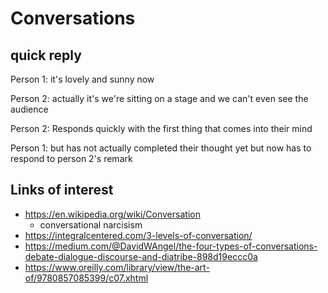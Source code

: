 # Conversations

## quick reply

Person 1:  it's lovely and sunny now

Person 2: actually it's we're sitting on a stage and we can't even see the audience

Person 2: Responds quickly with the first thing that comes into their mind

Person 1: but has not actually completed their thought yet but now has to respond to person 2's remark

## Links of interest

* https://en.wikipedia.org/wiki/Conversation
	* conversational narcisism
* https://integralcentered.com/3-levels-of-conversation/
* https://medium.com/@DavidWAngel/the-four-types-of-conversations-debate-dialogue-discourse-and-diatribe-898d19eccc0a
* https://www.oreilly.com/library/view/the-art-of/9780857085399/c07.xhtml
